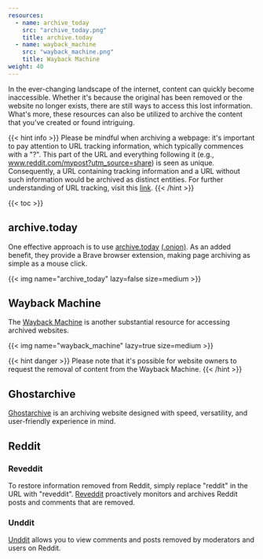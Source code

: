 ```yaml
---
resources:
  - name: archive_today
    src: "archive_today.png"
    title: archive.today
  - name: wayback_machine
    src: "wayback_machine.png"
    title: Wayback Machine
weight: 40
---
```


In the ever-changing landscape of the internet, content can quickly become inaccessible. Whether it's because the original has been removed or the website no longer exists, there are still ways to access this lost information. What's more, these resources can also be utilized to archive the content that you've created or found intriguing.

{{< hint info >}}
Please be mindful when archiving a webpage: it's important to pay attention to URL tracking information, which typically commences with a "?". This part of the URL and everything following it (e.g., www.reddit.com/mypost?utm_source=share) is seen as unique. Consequently, a URL containing tracking information and a URL without such information would be archived as distinct entities. For further understanding of URL tracking, visit this [link](https://www.leadsquared.com/what-is-a-tracking-url/).
{{< /hint >}}



{{< toc >}}

## archive.today
One effective approach is to use [archive.today](https://archive.ph/) [(.onion)](http://archiveiya74codqgiixo33q62qlrqtkgmcitqx5u2oeqnmn5bpcbiyd.onion/). As an added benefit, they provide a Brave browser extension, making page archiving as simple as a mouse click.

{{< img name="archive_today" lazy=false size=medium >}}


## Wayback Machine
The [Wayback Machine](https://web.archive.org/) is another substantial resource for accessing archived websites.

{{< img name="wayback_machine" lazy=true size=medium >}}

{{< hint danger >}}
Please note that it's possible for website owners to request the removal of content from the Wayback Machine.
{{< /hint >}}

## Ghostarchive
[Ghostarchive](https://ghostarchive.org/) is an archiving website designed with speed, versatility, and user-friendly experience in mind. 

## Reddit

### Reveddit
To restore information removed from Reddit, simply replace "reddit" in the URL with "reveddit". [Reveddit](https://www.reveddit.com/about/) proactively monitors and archives Reddit posts and comments that are removed.

### Unddit
[Unddit](https://www.unddit.com/) allows you to view comments and posts removed by moderators and users on Reddit.
